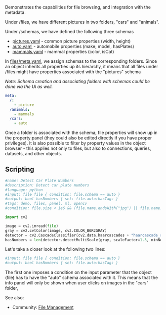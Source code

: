 Demonstrates the capabilities for file browsing, and integration
with the metadata.

Under /files, we have different pictures in two folders, "cars" and "animals".

Under /schemas, we have defined the following three schemas
* [pictures.yaml](schemas/auto.yaml) - common picture properties (width, height)
* [auto.yaml](schemas/auto.yaml) - automobile properties (make, model, hasPlates)
* [mammals.yaml](schemas/auto.yaml) - mammal properties (color, isCat)

In [files/meta.yaml](files/meta.yaml), we assign schemas to the corresponding 
folders. Since an object inherits all properties up its hierarchy, it means that
all files under /files might have properties associated with the "pictures" schema

_Note: Schema creation and associating folders with schemas could be done via the UI as well._

```yaml
meta:
  /:
    - picture
  /animals:
    - mammals
  /cars:
    - auto
``` 

Once a folder is associated with the schema, file properties will show up in the property panel (they 
could also be edited directly if you have proper privileges). It is also possible to filter
by property values in the object browser - this applies not only to files, but also to connections,
queries, datasets, and other objects.

## Scripting

```python
#name: Detect Car Plate Numbers
#description: Detect car plate numbers
#language: python
#input: file file { condition: file.schema == auto }
#output: bool hasNumbers { set: file.auto:hasTags }
#tags: demo, files, panel, ml, opencv
#condition: file.size < 1e6 && (file.name.endsWith("jpg") || file.name.endsWith("jpeg"))

import cv2

image = cv2.imread(file)
gray = cv2.cvtColor(image, cv2.COLOR_BGR2GRAY)
detector = cv2.CascadeClassifier(cv2.data.haarcascades + "haarcascade_russian_plate_number.xml")
hasNumbers = len(detector.detectMultiScale(gray, scaleFactor=1.3, minNeighbors=3, minSize=(100, 25))) != 0
```

Let's take a closer look at the following two lines:

```python
#input: file file { condition: file.schema == auto }
#output: bool hasNumbers { set: file.auto:hasTags }
```

The first one imposes a condition on the input parameter that the object (file) has to have the
"auto" schema associated with it. This means that the info panel will only be shown when user
clicks on images in the "cars" folder,    

See also:
* Community: [File Management](https://community.datagrok.ai/t/new-feature-file-share-browser/17/6)